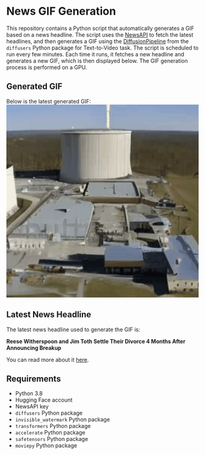 # News GIF Generation
This repository contains a Python script that automatically generates a GIF based on a news headline. The script uses the [NewsAPI](https://newsapi.org/) to fetch the latest headlines, and then generates a GIF using the [DiffusionPipeline](https://github.com/huggingface/diffusers) from the `diffusers` Python package for Text-to-Video task.
The script is scheduled to run every few minutes. Each time it runs, it fetches a new headline and generates a new GIF, which is then displayed below. The GIF generation process is performed on a GPU.

## Generated GIF
Below is the latest generated GIF:
![Generated GIF](output.gif?raw=true&v=1691132850)

## Latest News Headline
The latest news headline used to generate the GIF is:

**Reese Witherspoon and Jim Toth Settle Their Divorce 4 Months After Announcing Breakup**

You can read more about it [here](https://www.eonline.com/news/1382090/reese-witherspoon-and-jim-toth-settle-their-divorce-4-months-after-announcing-breakup).

## Requirements
- Python 3.8
- Hugging Face account
- NewsAPI key
- `diffusers` Python package
- `invisible_watermark` Python package
- `transformers` Python package
- `accelerate` Python package
- `safetensors` Python package
- `moviepy` Python package
